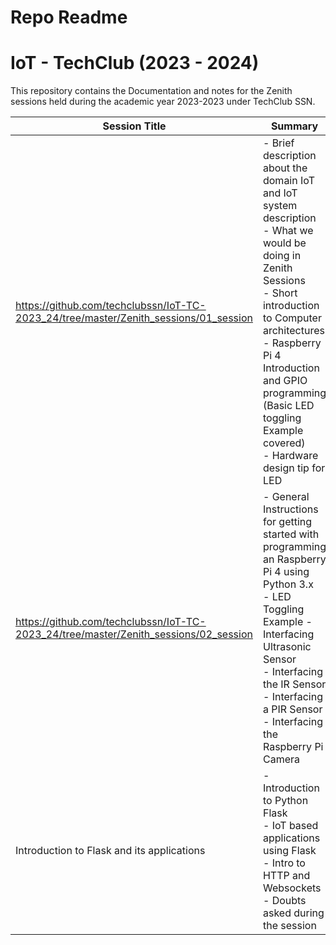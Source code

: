 # Repo Readme

# IoT - TechClub (2023 - 2024)

This repository contains the Documentation and notes for the Zenith sessions held during the academic year 2023-2023 under TechClub SSN.

| Session Title | Summary |
| --- | --- |
| https://github.com/techclubssn/IoT-TC-2023_24/tree/master/Zenith_sessions/01_session  | - Brief description about the domain IoT and IoT system description <br>- What we would be doing in Zenith Sessions <br>- Short introduction to Computer architectures <br>- Raspberry Pi 4 Introduction and GPIO programming (Basic LED toggling Example covered) <br>- Hardware design tip for LED |
| https://github.com/techclubssn/IoT-TC-2023_24/tree/master/Zenith_sessions/02_session | - General Instructions for getting started with programming an Raspberry Pi 4 using Python 3.x <br>- LED Toggling Example - Interfacing Ultrasonic Sensor <br>- Interfacing the IR Sensor <br>- Interfacing a PIR Sensor <br>- Interfacing the Raspberry Pi Camera |
| Introduction to Flask and its applications | - Introduction to Python Flask <br>- IoT based applications using Flask <br>- Intro to HTTP and Websockets <br>- Doubts asked during the session |